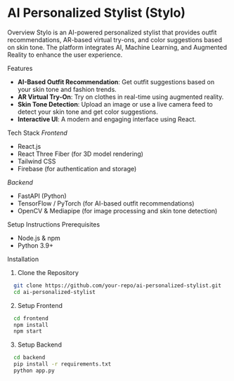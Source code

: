 
# AI Personalized Stylist (Stylo)

Overview
Stylo is an AI-powered personalized stylist that provides outfit recommendations, AR-based virtual try-ons, and color suggestions based on skin tone. The platform integrates AI, Machine Learning, and Augmented Reality to enhance the user experience.

Features
- **AI-Based Outfit Recommendation**: Get outfit suggestions based on your skin tone and fashion trends.
- **AR Virtual Try-On**: Try on clothes in real-time using augmented reality.
- **Skin Tone Detection**: Upload an image or use a live camera feed to detect your skin tone and get color suggestions.
- **Interactive UI**: A modern and engaging interface using React.

Tech Stack
*Frontend*
- React.js
- React Three Fiber (for 3D model rendering)
- Tailwind CSS
- Firebase (for authentication and storage)

*Backend*
- FastAPI (Python)
- TensorFlow / PyTorch (for AI-based outfit recommendations)
- OpenCV & Mediapipe (for image processing and skin tone detection)


Setup Instructions
Prerequisites
- Node.js & npm
- Python 3.9+

Installation
1. Clone the Repository
```sh
  git clone https://github.com/your-repo/ai-personalized-stylist.git
  cd ai-personalized-stylist
```
2. Setup Frontend
```sh
  cd frontend
  npm install
  npm start
```

3. Setup Backend
```sh
  cd backend
  pip install -r requirements.txt
  python app.py
```



